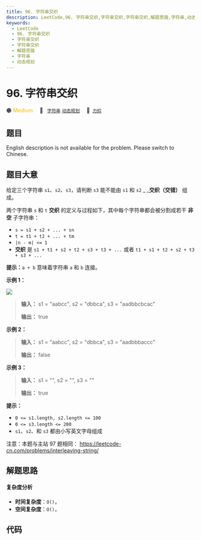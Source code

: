 ```yaml
---
title: 96. 字符串交织
description: LeetCode,96. 字符串交织,字符串交织,字符串交织,解题思路,字符串,动态规划
keywords:
  - LeetCode
  - 96. 字符串交织
  - 字符串交织
  - 字符串交织
  - 解题思路
  - 字符串
  - 动态规划
---
```


# 96. 字符串交织

🟠 <font color=#ffb800>Medium</font>&emsp; 🔖&ensp; [`字符串`](/tag/string.md) [`动态规划`](/tag/dynamic-programming.md)&emsp; 🔗&ensp;[`力扣`](https://leetcode.cn/problems/IY6buf)

## 题目

English description is not available for the problem. Please switch to
Chinese.


## 题目大意

给定三个字符串 `s1`、`s2`、`s3`，请判断 `s3` 能不能由 `s1` 和 `s2` _ _**交织（交错）**  组成。

两个字符串 `s` 和 `t` **交织**  的定义与过程如下，其中每个字符串都会被分割成若干 **非空** 子字符串：

  * `s = s1 + s2 + ... + sn`
  * `t = t1 + t2 + ... + tm`
  * `|n - m| <= 1`
  * **交织** 是 `s1 + t1 + s2 + t2 + s3 + t3 + ...` 或者 `t1 + s1 + t2 + s2 + t3 + s3 + ...`

**提示：**`a + b` 意味着字符串 `a` 和 `b` 连接。



**示例 1：**

![](https://assets.leetcode.com/uploads/2020/09/02/interleave.jpg)

> 
> 
> 
> 
> 
> **输入：** s1 = "aabcc", s2 = "dbbca", s3 = "aadbbcbcac"
> 
> **输出：** true
> 
> 

**示例 2：**

> 
> 
> 
> 
> 
> **输入：** s1 = "aabcc", s2 = "dbbca", s3 = "aadbbbaccc"
> 
> **输出：** false
> 
> 

**示例 3：**

> 
> 
> 
> 
> 
> **输入：** s1 = "", s2 = "", s3 = ""
> 
> **输出：** true
> 
> 



**提示：**

  * `0 <= s1.length, s2.length <= 100`
  * `0 <= s3.length <= 200`
  * `s1`、`s2`、和 `s3` 都由小写英文字母组成



注意：本题与主站 97 题相同： <https://leetcode-cn.com/problems/interleaving-string/>


## 解题思路

#### 复杂度分析

- **时间复杂度**：`O()`，
- **空间复杂度**：`O()`，

## 代码

```javascript

```